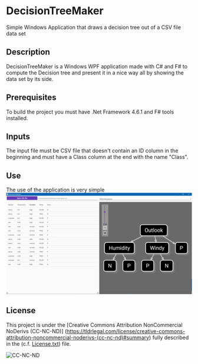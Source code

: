 # DecisionTreeMaker
Simple Windows Application that draws a decision tree out of a CSV file data set

## Description

DecisionTreeMaker is a Windows WPF application made with C# and F# to compute the Decision tree and present it in a nice way all by showing the data set by its side.

## Prerequisites

To build the project you must have .Net Framework 4.6.1 and F# tools installed.

## Inputs

The input file must be CSV file that doesn't contain an ID column in the beginning and must have a Class column at the end with the name "Class".

## Use

The use of the application is very simple
![alt text](https://github.com/AymenDaoudi/DecisionTreeMaker/blob/master/DecisionTreeMaker/ScreenShot/DecisionTreeMaker_Example.PNG "Example")

## License

This project is under the [Creative Commons Attribution NonCommercial NoDerivs (CC-NC-ND)] (https://tldrlegal.com/license/creative-commons-attribution-noncommercial-noderivs-(cc-nc-nd)#summary) fully described in the (c.f. [License.txt](License.txt)) file.

![CC-NC-ND](http://i.creativecommons.org/l/by-nc-nd/3.0/88x31.png)


